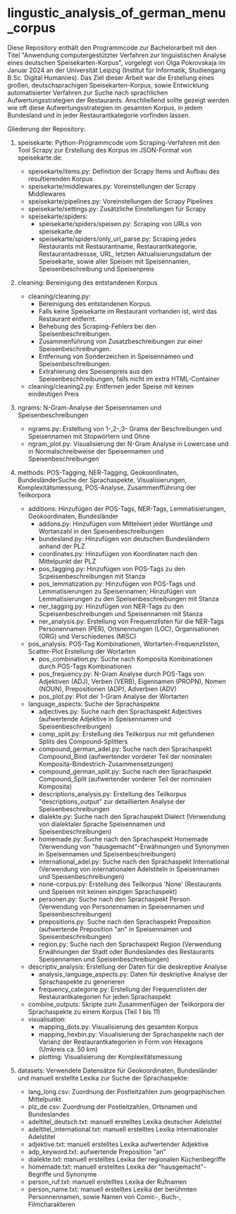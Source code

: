 # lingustic_analysis_of_german_menu_corpus

Diese Repository enthält den Programmcode zur Bachelorarbeit mit den Titel "Anwendung computergestützter Verfahren zur linguistischen Analyse eines deutschen Speisekarten-Korpus", vorgelegt von Olga Pokrovskaja im Januar 2024 an der Universität Leipzig (Institut für Informatik, Studiengang B.Sc. Digital Humaniies). Das Ziel dieser Arbeit war die Erstellung eines großen, deutschsprachigen Speisekarten-Korpus, sowie Entwicklung automatisierter Verfahren zur Suche nach sprachlichen Aufwertungsstrategien der Restaurants. Anschließend sollte gezeigt werden wie oft diese Aufwertungsstrategien im gesamten Korpus, in jedem Bundesland und in jeder Restaurantkategorie vorfinden lassen.

Gliederung der Repository:

1. speisekarte: Python-Programmcode vom Scraping-Verfahren mit den Tool Scrapy zur Erstellung des Korpus im JSON-Format von speisekarte.de:
   - speisekarte/items.py: Definition der Scrapy Items und Aufbau des resultierenden Korpus
   - speisekarte/middlewares.py: Voreinstellungen der Scrapy Middlewares
   - speisekarte/pipelines.py: Voreinstellungen der Scrapy Pipelines
   - speisekarte/settings.py: Zusätzliche Einstellungen für Scrapy
   - speisekarte/spiders:
     - speisekarte/spiders/speisen.py: Scraping von URLs von speisekarte.de
     - speisekarte/spiders/only_url_parse.py: Scraping jedes Restaurants mit Restaurantname, Restaurantkategorie, Restaurantadressse, URL, letzten Aktualisierungsdatum der Speisekarte, sowie aller Speisen mit Speisennamen, Speisenbeschreibung und Speisenpreis


2. cleaning: Bereinigung des entstandenen Korpus
   - cleaning/cleaning.py:
        - Bereinigung des entstandenen Korpus.
        - Falls keine Speisekarte im Restaurant vorhanden ist, wird das Restaurant entfernt.
        - Behebung des Scraping-Fehlers bei den Speisenbeschreibungen.
        - Zusammenführung von Zusatzbeschreibungen zur einer Speisenbeschreibungen.
        - Entfernung von Sonderzeichen in Speisennamen und Speisenbeschreibungen.
        - Extrahierung des Speisenpreis aus den Speisenbeschhreibungen, falls nicht im extra HTML-Container
   - cleaning/cleaning2.py: Entfernen jeder Speise mit keinen eindeutigen Preis
  
3. ngrams: N-Gram-Analyse der Speisennamen und Speisenbeschreibungen
   - ngrams.py: Erstellung von 1-,2-,3- Grams der Beschreibungen und Speisennamen mit Stopwörtern und Ohne
   - ngram_plot.py: Visualisierung der N-Gram Analyse in Lowercase und in Normalschreibweise der Speisennamen und Speisenbeschreibungen
  
4. methods: POS-Tagging, NER-Tagging, Geokoordinaten, BundesländerSuche der Sprachaspekte, Visualisierungen, Komplexitätsmessung, POS-Analyse, Zusammenfführung der Teilkorpora
   - additions: Hinzufügen der POS-Tags, NER-Tags, Lemmatisierungen, Geokoordinaten, Bundesländer
     - addons.py: Hinzufügen vom Mittelwert jeder Wortlänge und Wortanzahl in den Speisenbeschreibungen
     - bundesland.py: Hinzufügen von deutschen Bundesländern anhand der PLZ
     - coordinates.py: Hinzufügen von Koordinaten nach den Mittelpunkt der PLZ
     - pos_tagging.py: Hinzufügen von POS-Tags zu den Scpeisenbeschreibungen mit Stanza
     - pos_lemmatization.py: Hinzufügen von POS-Tags und Lemmatisierungen zu Speisennamen; Hinzufügen von Lemmatisierungen zu den Speisenbeschreibungen mit Stanza
     - ner_tagging.py: Hinzufügen von NER-Tags zu den Scpeisenbeschreibungen und Speisennamen mit Stanza
     - ner_analysis.py: Erstellung von Frequenzlisten für die NER-Tags Personennamen (PER), Ortsnennungen (LOC), Organisationen (ORG) und Verschiedenes (MISC)
   - pos_analysis: POS-Tag Kombinationen, Wortarten-Frequenzlisten, Scatter-Plot Erstellung der Wortarten
     - pos_combination.py: Suche nach Komposita Kombinationen durch POS-Tags Kombinationen
     - pos_frequency.py: N-Gram Analyse durch POS-Tags von Adjektiven (ADJ), Verben (VERB), Eigennamen (PROPN), Nomen (NOUN), Prepositionen (ADP), Adverbien (ADV)
     - pos_plot.py: Plot der 1-Gram Analyse der Wortarten
   - language_aspects: Suche der Sprachaspekte
     - adjectives.py: Suche nach den Sprachaspekt Adjectives (aufwertende Adjektive in Speisennamen und Speisenbeschreibungen)
     - comp_split.py: Erstellung des Teilkorpus nur mit gefundenen Splits des Compound-Splitters
     - compound_german_adel.py: Suche nach den Sprachaspekt Compound_Bind (aufwertender vorderer Teil der nominalen Komposita-Bindestrich-Zusammensetzungen)
     - compound_german_split.py: Suche nach den Sprachaspekt Compound_Split (aufwertender vorderer Teil der nominalen Komposita)
     - descriptions_analysis.py: Erstellung des Teilkorpus "descriptions_output" zur detaillierten Analyse der Speisenbeschreibungen
     - dialekte.py: Suche nach den Sprachaspekt Dialect (Verwendung von dialektaler Sprache Speisennamen und Speisenbeschreibungen)
     - homemade.py: Suche nach den Sprachaspekt Homemade (Verwendung von "hausgemacht"-Erwähnungen und Synonymen in Speisennamen und Speisenbeschreibungen)
     - international_adel.py: Suche nach den Sprachaspekt International (Verwendung von internationalen Adelstiteln in Speisennamen und Speisenbeschreibungen)
     - none-corpus.py: Erstellung des Teilkorpus 'None' (Restaurants und Speisen mit keinen einzigen Sprachaspekt)
     - personen.py: Suche nach den Sprachaspekt Person (Verwendung von Personennamen in  Speisennamen und Speisenbeschreibungen)
     - prepositions.py: Suche nach den Sprachaspekt Preposition (aufwertende Preposition "an" in Speisennamen und Speisenbeschreibungen)
     - region.py: Suche nach den Sprachaspekt Region (Verwendung Erwähnungen der Stadt oder Bundeslandes des Restaurants Speisennamen und Speisenbeschreibungen)
   - descriptiv_analysis: Erstellung der Daten für die deskreptive Analyse
     - analysis_language_aspects.py: Daten für deskriptive Analyse der Sprachaspekte zu generieren
     - frequency_categorie.py: Erstellung der Frequenzlisten der Restaurantkategorien für jeden Sprachaspekt
   - combine_outputs: Skripte zum Zusammenfügen der Teilkorpora der Sprachaspekte zu einem Korpus (Teil 1 bis 11)
   - visualisation:
     - mapping_dots.py: Visualisierung des gesamten Korpus
     - mapping_hexbin.py: Visualisierung der Sprachaspekte nach der Varianz der Restaurantkategorien in Form von Hexagons (Umkreis ca. 50 km)
     - plotting: Visualisierung der Komplexitätsmessung

5. datasets: Verwendete Datensätze für Geokoordinaten, Bundesländer und manuell erstellte Lexika zur Suche der Sprachaspekte:
   - lang_long.csv: Zuordnung der Postleitzahlen zum geogrpaphischen Mittelpunkt
   - plz_de.csv: Zuordnung der Postleitzahlen, Ortsnamen und Bundeslandes
   - adeltitel_deutsch.txt: manuell erstelltes Lexika deutscher Adelstitel
   - adeltitel_international.txt: manuell erstelltes Lexika internationaler Adelstitel
   - adjektive.txt: manuell erstelltes Lexika aufwertender Adjektive
   - adp_keyword.txt: aufwertende Preposition "an"
   - dialekte.txt: manuell erstelltes Lexika der regionalen Küchenbegriffe
   - homemade.txt: manuell erstelltes Lexika der "hausgemacht"-Begriffe und Synonyme
   - person_ruf.txt: manuell erstelltes Lexika der Rufnamen
   - person_name.txt: manuell erstelltes Lexika der berühmten Personnennamen, sowie Namen von Comic-, Buch-, Filmcharakteren
 

